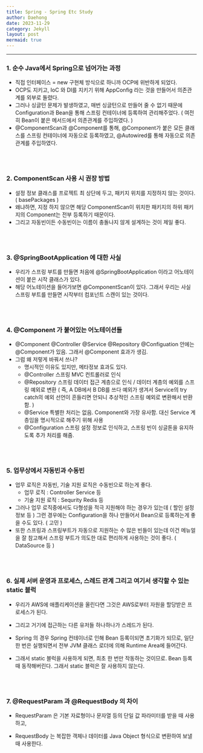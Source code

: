 ```yaml
---
title: Spring - Spring Etc Study
author: Daehong
date: 2023-11-29
category: Jekyll
layout: post
mermaid: true
---
```


<hr>

### 1. 순수 Java에서 Spring으로 넘어가는 과정
* 직접 인터페이스 = new 구현체 방식으로 하니까 OCP에 위반하게 되었다.
* OCP도 지키고, IoC 와 DI를 지키기 위해 AppConfig 라는 것을 만들어서 의존관계를 외부로 돌렸다.
* 그러나 싱글턴 문제가 발생하였고, 매번 싱글턴으로 만들어 줄 수 없기 때문에 Configuration과 Bean을 통해 스프링 컨테이너에 등록하여 관리해주었다. ( 여전히 Bean이 붙은 메서드에서 의존관계를 주입하였다. )
* @ComponentScan과 @Component를 통해, @Component가 붙은 모든 클래스를 스프링 컨테이너에 자동으로 등록하였고, @Autowired를 통해 자동으로 의존관계를 주입하였다.


<br>
<br>

### 2. ComponentScan 사용 시 권장 방법
* 설정 정보 클래스를 프로젝트 최 상단에 두고, 패키지 위치를 지정하지 않는 것이다. ( basePackages )
* 왜냐하면, 지정 하지 않으면 해당 ComponentScan이 위치한 패키지의 하위 패키지의 Component는 전부 등록하기 때문이다.
* 그리고 자동빈이든 수동빈이는 이름이 충돌나지 않게 설계하는 것이 제일 좋다.

<br>
<br>

### 3. @SpringBootApplication 에 대한 사실
* 우리가 스프링 부트를 만들면 처음에 @SpringBootApplication 이라고 어노테이션이 붙은 시작 클래스가 있다.
* 해당 어노테이션을 들어가보면 @ComponentScan이 있다. 그래서 우리는 사실 스프링 부트를 만들면 시작부터 컴포넌트 스캔이 있는 것이다.

<br>
<br>

### 4. @Component 가 붙어있는 어노테이션들
* @Component @Controller @Service @Repository @Configuation 안에는 @Component가 있음. 그래서 @Component 효과가 생김.
* 그럼 왜 저렇게 바꿔서 쓰나?
	* 명시적인 이유도 있지만, 메타정보 효과도 있다.
	* @Controller 스프링 MVC 컨트롤러로 인식
	* @Repository 스프링 데이터 접근 계층으로 인식 / 데이터 계층의 예외를 스프링 예외로 변환 ( 즉, A DB에서 B DB를 쓰다 예외가 생겨서 Service의 try catch의 예외 선언이 흔들리면 안되니 추상적인 스프링 예외로 변환해서 반환함. )
	* @Service 특별한 처리는 없음. Component와 가장 유사함. 대신 Service 계층임을 명시적으로 해주기 위해 사용
	* @Configuration 스프링 설정 정보로 인식하고, 스프링 빈이 싱글톤을 유지하도록 추가 처리를 해줌.

<br>
<br>

### 5. 업무상에서 자동빈과 수동빈
* 업무 로직은 자동빈, 기술 지원 로직은 수동빈으로 하는게 좋다.
	* 업무 로직 : Controller Service 등
	* 기술 지원 로직 : Sequrity Redis 등
* 그러나 업무 로직중에서도 다형성을 적극 지원해야 하는 경우가 있는데 ( 할인 설정 정보 등 ) 그런 경우에는 Configuration을 하나 만들어서 Bean으로 등록하는게 좋을 수도 있다. ( 고민 )
* 또한 스프링과 스프링부트가 자동으로 지원하는 수 많은 빈들이 있는데 이건 메뉴얼을 잘 참고해서 스프링 부트가 의도한 대로 편리하게 사용하는 것이 좋다. ( DataSource 등 )

<br>
<br>

### 6. 실제 서버 운영과 프로세스, 스레드 관계 그리고 여기서 생각할 수 있는 static 블럭

 - 우리가 AWS에 애플리케이션을 올린다면 그것은 AWS로부터 자원을 할당받은 프로세스가 된다.
 
 - 그리고 거기에 접근하는 다른 유저들 하나하나가 스레드가 된다.
 
 - Spring 의 경우 Spring 컨테이너로 인해 Bean 등록이되면 초기화가 되므로, 일단 한 번은 실행되면서 전부 JVM 클래스 로더에 의해 Runtime Area에 들어간다.
 
 - 그래서 static 블럭을 사용하게 되면, 최초 한 번만 작동하는 것이므로. Bean 등록 때 동작해버린다. 그래서 static 블럭은 잘 사용하지 않는다.

<br>
<br>

### 7. @RequestParam 과 @RequestBody 의 차이

 - RequestParam 은 기본 자료형이나 문자열 등의 단일 값 파라미터를 받을 때 사용하고,
 
 - RequestBody 는 복잡한 객체나 데이터를 Java Object 형식으로 변환하여 보낼 때 사용한다.

<br>
<br>
<br>
<br>
<br>